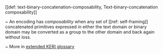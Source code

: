 [[def: text-binary-concatenation-composability, Text-binary-concatenation composability]]

~ An encoding has _composability_ when any set of [[ref: self-framing]] concatenated primitives expressed in either the text domain or binary domain may be converted as a group to the other domain and back again without loss.

~ More in <a href="https://weboftrust.github.io/WOT-terms/docs/glossary/text-binary-concatenation-composability">extended KERI glossary</a>
